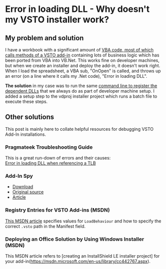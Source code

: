 # Error in loading DLL - Why doesn't my VSTO installer work?

## My problem and solution

I have a workbook with a significant amount of [VBA code, most of which calls methods of a VSTO add-in][1] containing lots of business logic which has been ported from VBA into VB.Net. This works fine on developer machines, but when we create an installer and deploy the add-in, it doesn't work right. When I load the spreadsheet, a VBA sub, "OnOpen" is called, and throws up an error (on a line where it calls my .Net code), "Error in loading DLL".

**The solution** in my case was to run the same [command line to register the dependent DLLs][2] that we always do as part of developer machine setup. I added a setup step to the vdproj installer project which runs a batch file to execute these steps.

## Other solutions

This post is mainly here to collate helpful resources for debugging VSTO Add-In installations.

### Pragmateek Troubleshooting Guide

This is a great run-down of errors and their causes:  
[Error in loading DLL when referencing a TLB](http://pragmateek.com/excel-addins-troubleshooting-guide/#8220Error_in_loading_DLL8221_when_referencing_a_TLB)

### Add-In Spy

 * [Download](https://github.com/VillageSoftware/AddInSpy/releases/tag/v1.0.1)
 * [Original source](https://github.com/NetOfficeFw/AddInSpy)
 * [Article](https://blogs.msdn.microsoft.com/andreww/2008/10/01/addinspy-diagnosingtroubleshooting-office-add-ins/)

### Registry Entries for VSTO Add-ins (MSDN)

[This MSDN article](https://msdn.microsoft.com/en-us/library/bb386106.aspx) specifies values for `LoadBehaviour` and how to specify the correct `.vsto` path in the Manifest field.  


### Deploying an Office Solution by Using Windows Installer (MSDN)

This MSDN article refers to [creating an InstallShield LE installer project] for your add-in(https://msdn.microsoft.com/en-us/library/cc442767.aspx).

[1]: http://stegriff.co.uk/upblog/globals-thisaddin-is-null-or-nothing-in-vsto-automation-add-in
[2]: http://www.stegriff.co.uk/upblog/add-a-reference-to-vsto-project-from-vba-editor